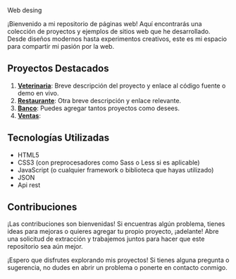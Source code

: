 Web desing

¡Bienvenido a mi repositorio de páginas web! Aquí encontrarás una colección de proyectos y ejemplos de sitios web que he desarrollado. Desde diseños modernos hasta experimentos creativos, este es mi espacio para compartir mi pasión por la web.

## Proyectos Destacados

1. **[Veterinaria](#)**: Breve descripción del proyecto y enlace al código fuente o demo en vivo.
2. **[Restaurante](#)**: Otra breve descripción y enlace relevante.
3. **[Banco](#)**: Puedes agregar tantos proyectos como desees.
4. **[Ventas](#)**:

## Tecnologías Utilizadas

- HTML5
- CSS3 (con preprocesadores como Sass o Less si es aplicable)
- JavaScript (o cualquier framework o biblioteca que hayas utilizado)
- JSON 
- Api rest
  
## Contribuciones

¡Las contribuciones son bienvenidas! Si encuentras algún problema, tienes ideas para mejoras o quieres agregar tu propio proyecto, ¡adelante! Abre una solicitud de extracción y trabajemos juntos para hacer que este repositorio sea aún mejor.

¡Espero que disfrutes explorando mis proyectos! Si tienes alguna pregunta o sugerencia, no dudes en abrir un problema o ponerte en contacto conmigo.
